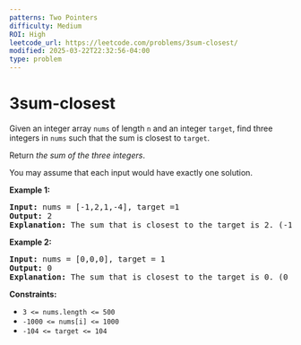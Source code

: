 ```yaml
---
patterns: Two Pointers
difficulty: Medium
ROI: High
leetcode_url: https://leetcode.com/problems/3sum-closest/
modified: 2025-03-22T22:32:56-04:00
type: problem
---
```


# 3sum-closest

Given an integer array `nums` of length `n` and an integer `target`, find three integers in `nums` such that the sum is closest to `target`. 

Return *the sum of the three integers*. 

You may assume that each input would have exactly one solution. 

**Example 1:**
<pre>
<strong>Input:</strong> nums = [-1,2,1,-4], target =1  
<b>Output:</b> 2  
<b>Explanation:</b> The sum that is closest to the target is 2. (-1 +2 +1 =2).  
</pre>


**Example 2:**
<pre>
<b>Input:</b> nums = [0,0,0], target = 1
<b>Output:</b> 0
<b>Explanation:</b> The sum that is closest to the target is 0. (0 + 0 + 0 = 0).
</pre>

**Constraints:**
- `3 <= nums.length <= 500`
- `-1000 <= nums[i] <= 1000`
- `-104 <= target <= 104`